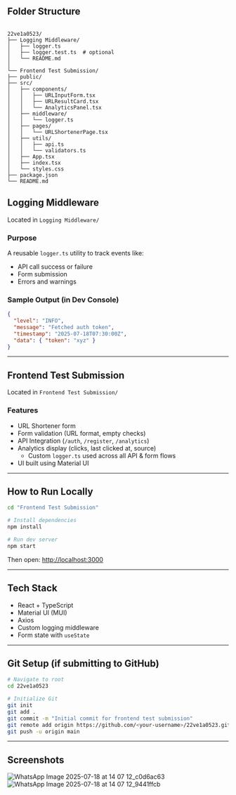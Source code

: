 
##  Folder Structure

```

22ve1a0523/
├── Logging Middleware/
│   ├── logger.ts
│   ├── logger.test.ts  # optional
│   └── README.md
│
└── Frontend Test Submission/
├── public/
├── src/
│   ├── components/
│   │   ├── URLInputForm.tsx
│   │   ├── URLResultCard.tsx
│   │   └── AnalyticsPanel.tsx
│   ├── middleware/
│   │   └── logger.ts
│   ├── pages/
│   │   └── URLShortenerPage.tsx
│   ├── utils/
│   │   ├── api.ts
│   │   └── validators.ts
│   ├── App.tsx
│   ├── index.tsx
│   └── styles.css
├── package.json
└── README.md

````



## Logging Middleware

Located in `Logging Middleware/`

###  Purpose
A reusable `logger.ts` utility to track events like:

- API call success or failure
- Form submission
- Errors and warnings



### Sample Output (in Dev Console)

```json
{
  "level": "INFO",
  "message": "Fetched auth token",
  "timestamp": "2025-07-18T07:30:00Z",
  "data": { "token": "xyz" }
}
```

---

## Frontend Test Submission

Located in `Frontend Test Submission/`

###  Features

*  URL Shortener form
* Form validation (URL format, empty checks)
* API Integration (`/auth`, `/register`, `/analytics`)
* Analytics display (clicks, last clicked at, source)
  * Custom `logger.ts` used across all API & form flows
* UI built using Material UI

---

## How to Run Locally

```bash
cd "Frontend Test Submission"

# Install dependencies
npm install

# Run dev server
npm start
```

Then open: [http://localhost:3000](http://localhost:3000)

---



## Tech Stack

* React + TypeScript
* Material UI (MUI)
* Axios
* Custom logging middleware
* Form state with `useState`

---

##  Git Setup (if submitting to GitHub)

```bash
# Navigate to root
cd 22ve1a0523

# Initialize Git
git init
git add .
git commit -m "Initial commit for frontend test submission"
git remote add origin https://github.com/<your-username>/22ve1a0523.git
git push -u origin main
```

---



##  Screenshots
![WhatsApp Image 2025-07-18 at 14 07 12_c0d6ac63](https://github.com/user-attachments/assets/292a9b0b-0268-48ea-8db3-c659af8fb752)
![WhatsApp Image 2025-07-18 at 14 07 12_9441ffcb](https://github.com/user-attachments/assets/73d6afae-ad53-4f80-96ec-6575248e5574)

